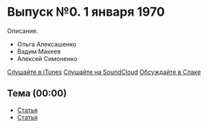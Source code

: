 # Выпуск №0. 1 января 1970

Описание.

- Ольга Алексашенко
- Вадим Макеев
- Алексей Симоненко

[Слушайте в iTunes](https://itunes.apple.com/ru/podcast/veb-standarty/id1080500016)
[Слушайте на SoundCloud](https://soundcloud.com/web-standards/episode-N)
[Обсуждайте в Слаке](http://slack.web-standards.ru/)

## Тема (00:00)

- [Статья](ссылка)
- [Статья](ссылка)
